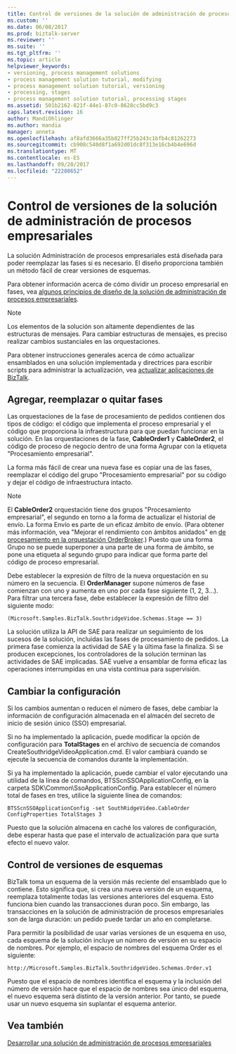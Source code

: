 ```yaml
---
title: Control de versiones de la solución de administración de procesos empresariales | Documentos de Microsoft
ms.custom: ''
ms.date: 06/08/2017
ms.prod: biztalk-server
ms.reviewer: ''
ms.suite: ''
ms.tgt_pltfrm: ''
ms.topic: article
helpviewer_keywords:
- versioning, process management solutions
- process management solution tutorial, modifying
- process management solution tutorial, versioning
- processing, stages
- process management solution tutorial, processing stages
ms.assetid: 501b2162-821f-44e1-87c0-8628cc5bd9c3
caps.latest.revision: 16
author: MandiOhlinger
ms.author: mandia
manager: anneta
ms.openlocfilehash: af8afd3666a35b827ff25b243c1bfb4c81262273
ms.sourcegitcommit: cb908c540d8f1a692d01dc8f313e16cb4b4e696d
ms.translationtype: MT
ms.contentlocale: es-ES
ms.lasthandoff: 09/20/2017
ms.locfileid: "22288652"
---
```

# <a name="versioning-the-business-process-management-solution"></a>Control de versiones de la solución de administración de procesos empresariales
La solución Administración de procesos empresariales está diseñada para poder reemplazar las fases si es necesario. El diseño proporciona también un método fácil de crear versiones de esquemas.  
  
 Para obtener información acerca de cómo dividir un proceso empresarial en fases, vea [algunos principios de diseño de la solución de administración de procesos empresariales](../core/some-design-principles-in-the-business-process-management-solution.md).  
  
> [!NOTE]
>  Los elementos de la solución son altamente dependientes de las estructuras de mensajes. Para cambiar estructuras de mensajes, es preciso realizar cambios sustanciales en las orquestaciones.  
  
 Para obtener instrucciones generales acerca de cómo actualizar ensamblados en una solución implementada y directrices para escribir scripts para administrar la actualización, vea [actualizar aplicaciones de BizTalk](../core/updating-biztalk-applications.md).  
  
## <a name="adding-replacing-or-removing-stages"></a>Agregar, reemplazar o quitar fases  
 Las orquestaciones de la fase de procesamiento de pedidos contienen dos tipos de código: el código que implementa el proceso empresarial y el código que proporciona la infraestructura para que puedan funcionar en la solución. En las orquestaciones de la fase, **CableOrder1** y **CableOrder2**, el código de proceso de negocio dentro de una forma Agrupar con la etiqueta "Procesamiento empresarial".  
  
 La forma más fácil de crear una nueva fase es copiar una de las fases, reemplazar el código del grupo "Procesamiento empresarial" por su código y dejar el código de infraestructura intacto.  
  
> [!NOTE]
>  El **CableOrder2** orquestación tiene dos grupos "Procesamiento empresarial", el segundo en torno a la forma de actualizar el historial de envío. La forma Envío es parte de un eficaz ámbito de envío. (Para obtener más información, vea "Mejorar el rendimiento con ámbitos anidados" en [de procesamiento en la orquestación OrderBroker](../core/processing-in-the-orderbroker-orchestration.md).) Puesto que una forma Grupo no se puede superponer a una parte de una forma de ámbito, se pone una etiqueta al segundo grupo para indicar que forma parte del código de proceso empresarial.  
  
 Debe establecer la expresión de filtro de la nueva orquestación en su número en la secuencia. El **OrderManager** supone números de fase comienzan con uno y aumenta en uno por cada fase siguiente (1, 2, 3...). Para filtrar una tercera fase, debe establecer la expresión de filtro del siguiente modo:  
  
 `(Microsoft.Samples.BizTalk.SouthridgeVidoe.Schemas.Stage == 3)`  
  
 La solución utiliza la API de SAE para realizar un seguimiento de los sucesos de la solución, incluidas las fases de procesamiento de pedidos. La primera fase comienza la actividad de SAE y la última fase la finaliza. Si se producen excepciones, los controladores de la solución terminan las actividades de SAE implicadas. SAE vuelve a ensamblar de forma eficaz las operaciones interrumpidas en una vista continua para supervisión.  
  
## <a name="changing-configuration"></a>Cambiar la configuración  
 Si los cambios aumentan o reducen el número de fases, debe cambiar la información de configuración almacenada en el almacén del secreto de inicio de sesión único (SSO) empresarial.  
  
 Si no ha implementado la aplicación, puede modificar la opción de configuración para **TotalStages** en el archivo de secuencia de comandos CreateSouthridgeVideoApplication.cmd. El valor cambiará cuando se ejecute la secuencia de comandos durante la implementación.  
  
 Si ya ha implementado la aplicación, puede cambiar el valor ejecutando una utilidad de la línea de comandos, BTSScnSSOApplicationConfig, en la carpeta SDK\Common\SsoApplicationConfig. Para establecer el número total de fases en tres, utilice la siguiente línea de comandos:  
  
 `BTSScnSSOApplicationConfig -set SouthRidgeVideo.CableOrder ConfigProperties TotalStages 3`  
  
 Puesto que la solución almacena en caché los valores de configuración, debe esperar hasta que pase el intervalo de actualización para que surta efecto el nuevo valor.  
  
## <a name="versioning-schemas"></a>Control de versiones de esquemas  
 BizTalk toma un esquema de la versión más reciente del ensamblado que lo contiene. Esto significa que, si crea una nueva versión de un esquema, reemplaza totalmente todas las versiones anteriores del esquema. Esto funciona bien cuando las transacciones duran poco. Sin embargo, las transacciones en la solución de administración de procesos empresariales son de larga duración: un pedido puede tardar un año en completarse.  
  
 Para permitir la posibilidad de usar varias versiones de un esquema en uso, cada esquema de la solución incluye un número de versión en su espacio de nombres. Por ejemplo, el espacio de nombres del esquema Order es el siguiente:  
  
```  
http://Microsoft.Samples.BizTalk.SouthridgeVideo.Schemas.Order.v1  
```  
  
 Puesto que el espacio de nombres identifica el esquema y la inclusión del número de versión hace que el espacio de nombres sea único del esquema, el nuevo esquema será distinto de la versión anterior. Por tanto, se puede usar un nuevo esquema sin suplantar el esquema anterior.  
  
## <a name="see-also"></a>Vea también  
 [Desarrollar una solución de administración de procesos empresariales](../core/developing-a-business-process-management-solution.md)